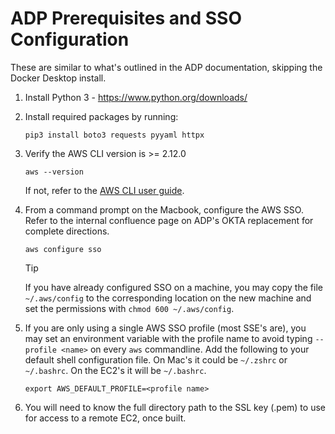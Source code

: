 # ADP Prerequisites and SSO Configuration

These are similar to what's outlined in the ADP documentation, skipping the Docker Desktop install.

1. Install Python 3 - <https://www.python.org/downloads/>

1. Install required packages by running:

    `pip3 install boto3 requests pyyaml httpx`

1. Verify the AWS CLI version is >= 2.12.0

    `aws --version`

    If not, refer to the [AWS CLI user guide](https://docs.aws.amazon.com/cli/latest/userguide/getting-started-install.html).

1. From a command prompt on the Macbook, configure the AWS SSO. Refer to the internal confluence page on ADP's OKTA replacement for complete directions.

    `aws configure sso`

    > [!TIP]
    > If you have already configured SSO on a machine, you may copy the file `~/.aws/config` to the corresponding location on the new machine and set the permissions with `chmod 600 ~/.aws/config`.

1. If you are only using a single AWS SSO profile (most SSE's are), you may set an environment variable with the profile name to avoid typing `--profile <name>` on every `aws` commandline. Add the following to your default shell configuration file. On Mac's it could be `~/.zshrc` or `~/.bashrc`. On the EC2's it will be `~/.bashrc`.

    `export AWS_DEFAULT_PROFILE=<profile name>`

1. You will need to know the full directory path to the SSL key (.pem) to use for access to a remote EC2, once built.
